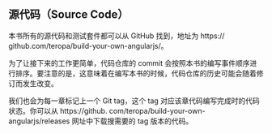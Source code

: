 ## 源代码（Source Code）

本书所有的源代码和测试套件都可以从 GitHub 找到，地址为 https://
github.com/teropa/build-your-own-angularjs/。

为了让接下来的工作更简单，代码仓库的 commit 会按照本书的编写事件顺序进行排序。要注意的是，这意味着在编写本书的时候，代码仓库的历史可能会随着修订而发生改变。

我们也会为每一章标记上一个 Git tag，这个 tag 对应该章代码编写完成时的代码状态。你可以从 https://github. com/teropa/build-your-own-angularjs/releases 网址中下载搜需要的 tag 版本的代码。
